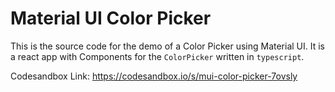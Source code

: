# Material UI Color Picker

This is the source code for the demo of a Color Picker using Material UI.
It is a react app with Components for the `ColorPicker` written in `typescript`.

Codesandbox Link: https://codesandbox.io/s/mui-color-picker-7ovsly
